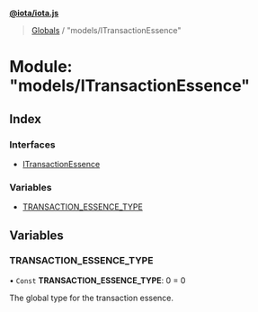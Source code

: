 **[@iota/iota.js](../README.md)**

> [Globals](../README.md) / "models/ITransactionEssence"

# Module: "models/ITransactionEssence"

## Index

### Interfaces

* [ITransactionEssence](../interfaces/_models_itransactionessence_.itransactionessence.md)

### Variables

* [TRANSACTION\_ESSENCE\_TYPE](_models_itransactionessence_.md#transaction_essence_type)

## Variables

### TRANSACTION\_ESSENCE\_TYPE

• `Const` **TRANSACTION\_ESSENCE\_TYPE**: 0 = 0

The global type for the transaction essence.
